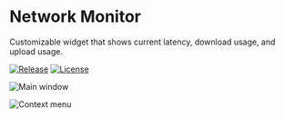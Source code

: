 # Network Monitor
Customizable widget that shows current latency, download usage, and upload usage.

[![Release](https://img.shields.io/github/release/danielchalmers/Network-Monitor.svg?label=Release&maxAge=60)](https://github.com/danielchalmers/Network-Monitor/releases/latest)
[![License](https://img.shields.io/github/license/danielchalmers/Network-Monitor.svg?label=License&maxAge=86400)](LICENSE.md)

![Main window](https://user-images.githubusercontent.com/7112040/32391336-050cb37a-c0a8-11e7-9e8f-f073b80532ad.png)

![Context menu](https://user-images.githubusercontent.com/7112040/32391344-0be7b19a-c0a8-11e7-9a34-47639db9883d.png)
